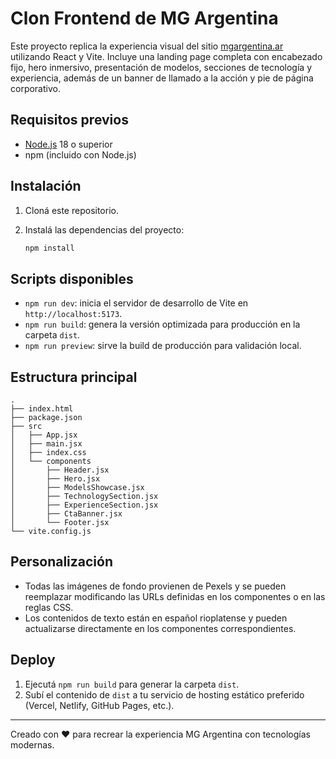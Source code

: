 # Clon Frontend de MG Argentina

Este proyecto replica la experiencia visual del sitio [mgargentina.ar](https://mgargentina.ar/) utilizando React y Vite. Incluye una landing page completa con encabezado fijo, hero inmersivo, presentación de modelos, secciones de tecnología y experiencia, además de un banner de llamado a la acción y pie de página corporativo.

## Requisitos previos

- [Node.js](https://nodejs.org/) 18 o superior
- npm (incluido con Node.js)

## Instalación

1. Cloná este repositorio.
2. Instalá las dependencias del proyecto:

   ```bash
   npm install
   ```

## Scripts disponibles

- `npm run dev`: inicia el servidor de desarrollo de Vite en `http://localhost:5173`.
- `npm run build`: genera la versión optimizada para producción en la carpeta `dist`.
- `npm run preview`: sirve la build de producción para validación local.

## Estructura principal

```
.
├── index.html
├── package.json
├── src
│   ├── App.jsx
│   ├── main.jsx
│   ├── index.css
│   └── components
│       ├── Header.jsx
│       ├── Hero.jsx
│       ├── ModelsShowcase.jsx
│       ├── TechnologySection.jsx
│       ├── ExperienceSection.jsx
│       ├── CtaBanner.jsx
│       └── Footer.jsx
└── vite.config.js
```

## Personalización

- Todas las imágenes de fondo provienen de Pexels y se pueden reemplazar modificando las URLs definidas en los componentes o en las reglas CSS.
- Los contenidos de texto están en español rioplatense y pueden actualizarse directamente en los componentes correspondientes.

## Deploy

1. Ejecutá `npm run build` para generar la carpeta `dist`.
2. Subí el contenido de `dist` a tu servicio de hosting estático preferido (Vercel, Netlify, GitHub Pages, etc.).

---

Creado con ❤ para recrear la experiencia MG Argentina con tecnologías modernas.
